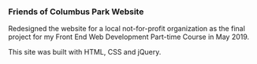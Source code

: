 ### Friends of Columbus Park Website

Redesigned the website for a local not-for-profit organization as the final project for my Front End Web Development Part-time Course in May 2019. 

This site was built with HTML, CSS and jQuery.